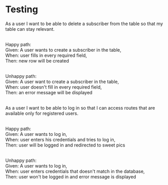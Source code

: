 # Testing

As a user I want to be able to delete a subscriber from the table so that my table can stay relevant. <br>
<br>

Happy path:<br>
Given: A user wants to create a subscriber in the table,<br>
When: user fills in every required field,<br>
Then: new row will be created<br><br>

Unhappy path:<br>
Given: A user want to create a subscriber in the table,<br>
When: user doesn't fill in every required field,<br>
Then: an error message will be displayed<br><br>

As a user I want to be able to log in so that I can access routes that are available only for registered users.
<br><br>

Happy path:<br>
Given: A user wants to log in,<br>
When: user enters his credentials and tries to log in,<br>
Then: user will be logged in and redirected to sweet pics<br><br>

Unhappy path:<br>
Given: A user wants to log in,<br>
When: user enters credentials that doesn't match in the database,<br>
Then: user won't be logged in and error message is displayed<br><br>



